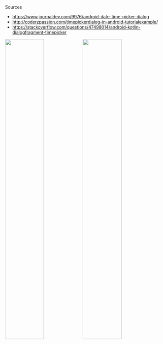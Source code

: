 Sources

* https://www.journaldev.com/9976/android-date-time-picker-dialog
* http://coderzpassion.com/timepickerdialog-in-android-tutorialexample/
* https://stackoverflow.com/questions/47498014/android-kotlin-dialogfragment-timepicker

<img src="https://github.com/sudhirkhanger/AndroidKotlinSamples/blob/master/TimePickerDialog/device-2018-03-07-201514.png" width="50%"><img src="https://github.com/sudhirkhanger/AndroidKotlinSamples/blob/master/TimePickerDialog/device-2018-03-07-201537.png" width="50%">
